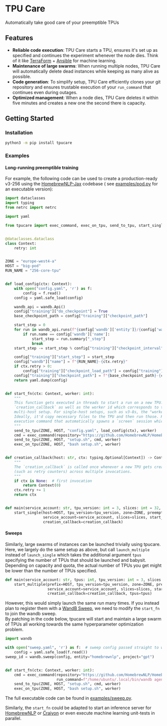 # TPU Care

Automatically take good care of your preemptible TPUs

## Features

* **Reliable code execution**: TPU Care starts a TPU, ensures it's set up as specified and continues the experiment
  whenever the node dies. Think of it like [TerraForm](https://www.terraform.io/) + [Ansible](https://www.ansible.com/)
  for machine learning.
* **Maintenance of large swarms**: When running multiple nodes, TPU Care will automatically delete dead instances while
  keeping as many alive as possible.
* **Code generation**: To simplify setup, TPU Care efficiently clones your git repository and ensures trustable
  execution of your `run_command` that continues even during outages.
* **Optimized management**: When a node dies, TPU Care deletes it within five minutes and creates a new one the second
  there is capacity.

## Getting Started

### Installation

```BASH
python3 -m pip install tpucare
```

### Examples

#### Long-running preemptible training

For example, the following code can be used to create a production-ready v3-256 using
the [HomebrewNLP-Jax](https://github.com/HomebrewNLP/HomebrewNLP-Jax) codebase (
see [examples/pod.py](https://github.com/clashluke/tpucare/blob/main/examples/pod.py) for an executable version):

```PYTHON
import dataclasses
import typing
from netrc import netrc

import yaml

from tpucare import exec_command, exec_on_tpu, send_to_tpu, start_single


@dataclasses.dataclass
class Context:
    retry: int


ZONE = "europe-west4-a"
HOST = "big-pod"
RUN_NAME = "256-core-tpu"


def load_config(ctx: Context):
    with open("config.yaml", 'r') as f:
        config = f.read()
    config = yaml.safe_load(config)

    wandb_api = wandb.Api()
    config["training"]["do_checkpoint"] = True
    base_checkpoint_path = config["training"]["checkpoint_path"]

    start_step = 0
    for run in wandb_api.runs(f"{config['wandb']['entity']}/{config['wandb']['project']}"):
        if run.name == config['wandb']['name']:
            start_step = run.summary["_step"]
            break
    start_step -= start_step % config["training"]["checkpoint_interval"]

    config["training"]["start_step"] = start_step
    config["wandb"]["name"] = f"{RUN_NAME}-{ctx.retry}"
    if ctx.retry > 0:
        config["training"]["checkpoint_load_path"] = config["training"]["checkpoint_path"]
    config["training"]["checkpoint_path"] = f"{base_checkpoint_path}-{ctx.retry}"
    return yaml.dump(config)


def start_fn(ctx: Context, worker: int):
    """
    This function gets executed in threads to start a run on a new TPU. It receives the context object returned by 
    `creation_callback` as well as the worker id which corresponds to the slice id this code was executed on in a 
    multi-host setup. For single-host setups, such as v3-8s, the "worker" will always be set to 0.
    Ideally, it'd copy necessary files to the TPU and then run those. Here, `exec_command` can be used to create an 
    execution command that automatically spawns a `screen` session which persists even when the SSH connection gets cut.
    """
    send_to_tpu(ZONE, HOST, "config.yaml", load_config(ctx), worker)
    cmd = exec_command(repository="https://github.com/HomebrewNLP/HomebrewNLP-Jax", wandb_key=wandb_key)
    send_to_tpu(ZONE, HOST, "setup.sh", cmd, worker)
    exec_on_tpu(ZONE, HOST, "bash setup.sh", worker)


def creation_callback(host: str, ctx: typing.Optional[Context]) -> Context:
    """
    The `creation_callback` is called once whenever a new TPU gets created and can be used to persist state
    (such as retry counters) across multiple invocations.
    """
    if ctx is None:  # first invocation
        return Context(0)
    ctx.retry += 1
    return ctx


def main(service_account: str, tpu_version: int = 3, slices: int = 32, preemptible: bool = True):
    start_single(host=HOST, tpu_version=tpu_version, zone=ZONE, preemptible=preemptible,
                 service_account=service_account, slices=slices, start_fn=start_fn,
                 creation_callback=creation_callback)
```

#### Sweeps

Similarly, large swarms of instances can be launched trivially using tpucare. Here, we largely do the same setup as
above, but call `launch_multiple` instead of `launch_single` which takes the additional argument `tpus` specifying the
number of TPUs that should be launched and babysit. Depending on capacity and quota, the actual number of TPUs you get
might be lower than the number of TPUs specified.

```PYTHON
def main(service_account: str, tpus: int, tpu_version: int = 3, slices: int = 32, preemptible: bool = True):
    start_multiple(prefix=HOST, tpu_version=tpu_version, zone=ZONE, preemptible=preemptible,
                   service_account=service_account, slices=slices, start_fn=start_fn,
                   creation_callback=creation_callback, tpus=tpus)
```

However, this would simply launch the same run many times. If you instead plan to register them with a
[WandB Sweep](https://docs.wandb.ai/guides/sweeps/configuration), we need to modify the `start_fn` to join the wandb
sweep.\
By patching in the code below, tpucare will start and maintain a large swarm of TPUs all working towards the same
hyperparameter optimization problem.

```PYTHON
import wandb

with open("sweep.yaml", 'r') as f:  # sweep config passed straight to wandb
    config = yaml.safe_load(f.read())
sweep_id = wandb.sweep(config, entity="homebrewnlp", project="gpt")


def start_fn(ctx: Context, worker: int):
    cmd = exec_command(repository="https://github.com/HomebrewNLP/HomebrewNLP-Jax", wandb_key=wandb_key,
                       run_command=f"/home/ubuntu/.local/bin/wandb agent {sweep_id}")
    send_to_tpu(ZONE, HOST, "setup.sh", cmd, worker)
    exec_on_tpu(ZONE, HOST, "bash setup.sh", worker)
```

The full executable code can be found
in [examples/sweep.py](https://github.com/clashluke/tpucare/blob/main/examples/sweep.py).

Similarly, the `start_fn` could be adapted to start an inference server
for [HomebrewNLP](https://github.com/HomebrewNLP/HomebrewNLP-Jax/)
or [Craiyon](https://huggingface.co/spaces/dalle-mini/dalle-mini) or even execute machine learning unit-tests in
parallel. 